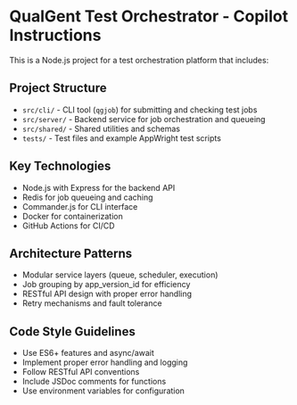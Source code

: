 <!-- Use this file to provide workspace-specific custom instructions to Copilot. For more details, visit https://code.visualstudio.com/docs/copilot/copilot-customization#_use-a-githubcopilotinstructionsmd-file -->

# QualGent Test Orchestrator - Copilot Instructions

This is a Node.js project for a test orchestration platform that includes:

## Project Structure
- `src/cli/` - CLI tool (`qgjob`) for submitting and checking test jobs
- `src/server/` - Backend service for job orchestration and queueing  
- `src/shared/` - Shared utilities and schemas
- `tests/` - Test files and example AppWright test scripts

## Key Technologies
- Node.js with Express for the backend API
- Redis for job queueing and caching
- Commander.js for CLI interface
- Docker for containerization
- GitHub Actions for CI/CD

## Architecture Patterns
- Modular service layers (queue, scheduler, execution)
- Job grouping by app_version_id for efficiency
- RESTful API design with proper error handling
- Retry mechanisms and fault tolerance

## Code Style Guidelines
- Use ES6+ features and async/await
- Implement proper error handling and logging
- Follow RESTful API conventions
- Include JSDoc comments for functions
- Use environment variables for configuration
